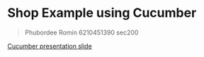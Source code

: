 # Shop Example using Cucumber
> Phubordee Romin 6210451390 sec200

[Cucumber presentation slide](https://github.com/ladyusa/cucumber-atm/blob/master/cucumber.pdf)
